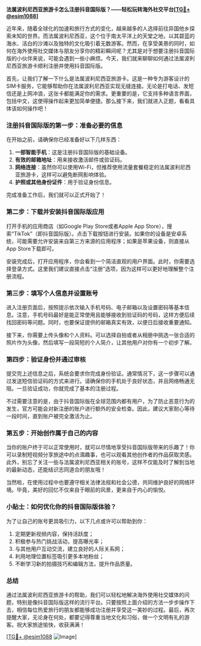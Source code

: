 **法属波利尼西亚旅游卡怎么注册抖音国际版？——轻松玩转海外社交平台[[TG💪+ @esim1088](https://t.me/s/esim1088)]**

近年来，随着全球化的加速和旅行方式的变化，越来越多的人选择前往异国他乡探索未知的世界。而法属波利尼西亚，这个位于南太平洋上的天堂之地，以其碧蓝的海水、洁白的沙滩以及独特的文化吸引着无数游客。然而，在享受美景的同时，如何在海外使用社交媒体与朋友分享你的精彩瞬间呢？尤其是对于想要注册抖音国际版的小伙伴来说，可能会遇到一些小麻烦。今天，我们就来聊聊如何通过法属波利尼西亚旅游卡顺利注册并使用抖音国际版。

首先，让我们了解一下什么是法属波利尼西亚旅游卡。这是一种专为游客设计的SIM卡服务，它能够帮助你在法属波利尼西亚实现无缝连接。无论是打电话、发短信还是上网冲浪，这张卡都能满足你的需求。更重要的是，它支持多种语言界面，包括中文，这使得操作起来更加简单便捷。那么接下来，我们就进入正题，看看具体该如何操作吧！

### 注册抖音国际版的第一步：准备必要的信息

在开始之前，请确保你已经准备好以下几样东西：
1. **一部智能手机**：这是注册抖音国际版的基础设备。
2. **有效的邮箱地址**：用来接收激活邮件或验证码。
3. **网络连接**：虽然你可以使用Wi-Fi，但推荐使用流量套餐稳定的法属波利尼西亚旅游卡，这样可以避免断网影响体验。
4. **护照或其他身份证件**：用于验证身份信息。

完成准备工作后，我们就可以正式开始了！

### 第二步：下载并安装抖音国际版应用

打开手机的应用商店（如Google Play Store或者Apple App Store），搜索“TikTok”（即抖音国际版）。点击下载按钮进行安装。如果你的设备是安卓系统，可能需要允许安装来自第三方来源的应用程序；如果是苹果设备，则直接从App Store下载即可。

安装完成后，打开应用程序，你会看到一个简洁直观的用户界面。此时，你需要选择登录方式。这里我们建议直接点击“注册”选项，因为这样可以更好地理解整个注册流程。

### 第三步：填写个人信息并设置账号

进入注册页面后，按照提示依次输入手机号码、电子邮箱以及设置密码等基本信息。注意，手机号码最好是能正常使用且能够接收到验证码的号码，这样方便后续找回密码等问题。同时，也要保证提供的邮箱真实有效，以便日后接收重要通知。

接下来，你需要上传头像和个人资料。可以选择自拍或者从相册中挑选一张合适的照片作为头像，然后填写一段简短的个人简介，让其他用户对你有一个初步了解。

### 第四步：验证身份并通过审核

提交完上述信息之后，系统会要求你完成身份验证。通常情况下，这一步骤可以通过发送短信验证码的方式来进行。请确保你的手机处于良好状态，并且网络畅通无阻。一旦验证成功，你就完成了基本的注册过程。

不过需要注意的是，由于抖音国际版在全球范围内都有用户，为了防止恶意行为的发生，官方可能会对新注册的账户进行额外的安全检查。因此，建议大家耐心等待一段时间，直到账户被完全激活为止。

### 第五步：开始创作属于自己的内容

当你的账户终于可以正常使用时，就可以尽情地享受抖音国际版带来的乐趣了！你可以录制短视频分享旅途中的点滴趣事，也可以观看其他创作者的作品获取灵感。此外，别忘了关注一些与法属波利尼西亚相关的账号，这样不仅能及时了解到当地的最新动态，还能结识志同道合的朋友哦！

当然啦，在使用过程中也要遵守相关法律法规和社会公德，共同维护良好的网络环境。毕竟，美好的回忆不仅来自于眼前的风景，更来自于内心的愉悦。

### 小贴士：如何优化你的抖音国际版体验？

为了让自己的账号更具吸引力，以下几点或许可以帮助到你：
1. 定期更新视频内容，保持活跃度；
2. 积极参与热门挑战活动，提高曝光率；
3. 与其他用户互动交流，建立良好的人际关系网；
4. 利用地理位置标签吸引更多本地粉丝；
5. 不断学习新的拍摄技巧和编辑方法，提升作品质量。

### 总结

通过法属波利尼西亚旅游卡的帮助，我们可以轻松地解决海外使用社交媒体的问题，特别是像抖音国际版这样的流行平台。只要按照上面介绍的方法一步步操作下去，相信每位热爱旅行的朋友都能够成功注册并享受这一美妙的过程。最后，再次提醒大家，无论身在何处，都要记得尊重当地文化和习俗，做一个文明有礼的游客。祝大家旅途愉快，收获满满！

[[TG💪+ @esim1088](https://t.me/s/esim1088) ![Image](https://i.postimg.cc/4NQfJmqS/Snipaste-2025-05-13-00-14-12.png)]